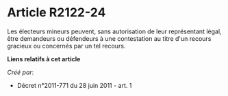 # Article R2122-24

Les électeurs mineurs peuvent, sans autorisation de leur représentant légal, être demandeurs ou défendeurs à une contestation
au titre d'un recours gracieux ou concernés par un tel recours.

**Liens relatifs à cet article**

_Créé par_:

  - Décret n°2011-771 du 28 juin 2011 - art. 1

